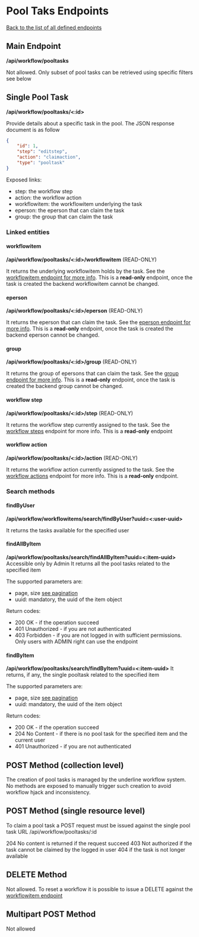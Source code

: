 # Pool Taks Endpoints
[Back to the list of all defined endpoints](endpoints.md)

## Main Endpoint
**/api/workflow/pooltasks**   

Not allowed. Only subset of pool tasks can be retrieved using specific filters see below

## Single Pool Task
**/api/workflow/pooltasks/<:id>**

Provide details about a specific task in the pool. The JSON response document is as follow

```json
{
    "id": 1,
    "step": "editstep",
    "action": "claimaction",
    "type": "pooltask"
}
```

Exposed links:
* step: the workflow step
* action: the workflow action
* workflowitem: the workflowitem underlying the task
* eperson: the eperson that can claim the task
* group: the group that can claim the task

### Linked entities
#### workflowitem
**/api/workflow/pooltasks/<:id>/workflowitem** (READ-ONLY)

It returns the underlying workflowitem holds by the task. See the [workflowitem endpoint for more info](workflowitems.md). This is a **read-only** endpoint, once the task is created the backend workflowitem cannot be changed.

#### eperson
**/api/workflow/pooltasks/<:id>/eperson** (READ-ONLY)

It returns the eperson that can claim the task. See the [eperson endpoint for more info](epersons.md). This is a **read-only** endpoint, once the task is created the backend eperson cannot be changed.

#### group
**/api/workflow/pooltasks/<:id>/group** (READ-ONLY)

It returns the group of epersons that can claim the task. See the [group endpoint for more info](epersongroups.md). This is a **read-only** endpoint, once the task is created the backend group cannot be changed.

#### workflow step
**/api/workflow/pooltasks/<:id>/step** (READ-ONLY)

It returns the workflow step currently assigned to the task.
See the [workflow steps](workflowsteps.md) endpoint for more info.
This is a **read-only** endpoint

#### workflow action
**/api/workflow/pooltasks/<:id>/action** (READ-ONLY)

It returns the workflow action currently assigned to the task.
See the [workflow actions](workflowactions.md) endpoint for more info.
This is a **read-only** endpoint.

### Search methods
#### findByUser
**/api/workflow/workflowitems/search/findByUser?uuid=<:user-uuid>**

It returns the tasks available for the specified user

#### findAllByItem
**/api/workflow/pooltasks/search/findAllByItem?uuid=<:item-uuid>**
Accessible only by Admin
It returns all the pool tasks related to the specified item

The supported parameters are:
* page, size [see pagination](README.md#Pagination)
* uuid: mandatory, the uuid of the item object

Return codes:
* 200 OK - if the operation succeed
* 401 Unauthorized - if you are not authenticated
* 403 Forbidden - if you are not logged in with sufficient permissions. Only users with ADMIN right can use the endpoint

#### findByItem
**/api/workflow/pooltasks/search/findByItem?uuid=<:item-uuid>**
It returns, if any, the single pooltask related to the specified item

The supported parameters are:
* page, size [see pagination](README.md#Pagination)
* uuid: mandatory, the uuid of the item object

Return codes:
* 200 OK - if the operation succeed
* 204 No Content - if there is no pool task for the specified item and the current user
* 401 Unauthorized - if you are not authenticated

## POST Method (collection level)
The creation of pool tasks is managed by the underline workflow system. No methods are exposed to manually trigger such creation to avoid workflow hjack and inconsistency.

## POST Method (single resource level)
To claim a pool task a POST request must be issued against the single pool task URL
/api/workflow/pooltasks/:id

204 No content is returned if the request succeed
403 Not authorized if the task cannot be claimed by the logged in user
404 if the task is not longer available

## DELETE Method 
Not allowed. To reset a workflow it is possible to issue a DELETE against the [workflowitem endpoint](workflowitem.md)

## Multipart POST Method
Not allowed
